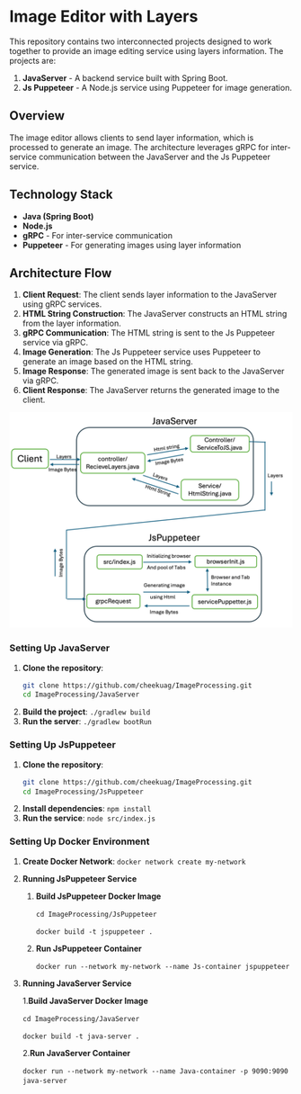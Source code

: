 # Image Editor with Layers

This repository contains two interconnected projects designed to work together to provide an image editing service using layers information. The projects are:

1. **JavaServer** - A backend service built with Spring Boot.
2. **Js Puppeteer** - A Node.js service using Puppeteer for image generation.

## Overview

The image editor allows clients to send layer information, which is processed to generate an image. The architecture leverages gRPC for inter-service communication between the JavaServer and the Js Puppeteer service.

## Technology Stack

- **Java (Spring Boot)**
- **Node.js**
- **gRPC** - For inter-service communication
- **Puppeteer** - For generating images using layer information

## Architecture Flow

1. **Client Request**: The client sends layer information to the JavaServer using gRPC services.
2. **HTML String Construction**: The JavaServer constructs an HTML string from the layer information.
3. **gRPC Communication**: The HTML string is sent to the Js Puppeteer service via gRPC.
4. **Image Generation**: The Js Puppeteer service uses Puppeteer to generate an image based on the HTML string.
5. **Image Response**: The generated image is sent back to the JavaServer via gRPC.
6. **Client Response**: The JavaServer returns the generated image to the client.

![Architecture Diagram](architectureDiagram.png)

### Setting Up JavaServer

1. **Clone the repository**:
   ```bash
   git clone https://github.com/cheekuag/ImageProcessing.git
   cd ImageProcessing/JavaServer

2. **Build the project**: `./gradlew build`
3. **Run the server**:  `./gradlew bootRun`

### Setting Up JsPuppeteer

1. **Clone the repository**:
   ```bash
   git clone https://github.com/cheekuag/ImageProcessing.git
   cd ImageProcessing/JsPuppeteer

2. **Install dependencies**: `npm install`
3. **Run the service**:  `node src/index.js`

### Setting Up Docker Environment

1. **Create Docker Network**: `docker network create my-network`

2. **Running JsPuppeteer Service**
   
   1. **Build JsPuppeteer Docker Image**
    
      `cd ImageProcessing/JsPuppeteer`
      
      `docker build -t jspuppeteer .`
   3. **Run JsPuppeteer Container**
    
      `docker run --network my-network --name Js-container jspuppeteer`

3. **Running JavaServer Service**
   
   1.**Build JavaServer Docker Image**

   `cd ImageProcessing/JavaServer`
   
   `docker build -t java-server .`

   2.**Run JavaServer Container**
   
      `docker run --network my-network --name Java-container -p 9090:9090 java-server`






